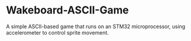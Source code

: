 # Wakeboard-ASCII-Game
A simple ASCII-based game that runs on an STM32 microprocessor, using accelerometer to control sprite movement.
